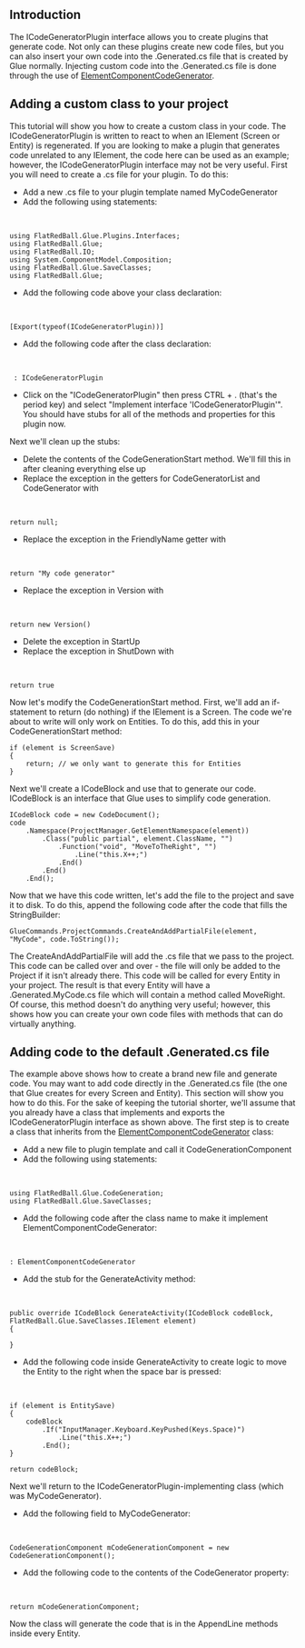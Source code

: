 ## Introduction

The ICodeGeneratorPlugin interface allows you to create plugins that generate code. Not only can these plugins create new code files, but you can also insert your own code into the .Generated.cs file that is created by Glue normally. Injecting custom code into the .Generated.cs file is done through the use of [ElementComponentCodeGenerator](/frb/docs/index.php?title=FlatRedBall.Glue.CodeGeneration.ElementComponentCodeGenerator&action=edit&redlink=1.md "FlatRedBall.Glue.CodeGeneration.ElementComponentCodeGenerator (page does not exist)").

## Adding a custom class to your project

This tutorial will show you how to create a custom class in your code. The ICodeGeneratorPlugin is written to react to when an IElement (Screen or Entity) is regenerated. If you are looking to make a plugin that generates code unrelated to any IElement, the code here can be used as an example; however, the ICodeGeneratorPlugin interface may not be very useful. First you will need to create a .cs file for your plugin. To do this:

-   Add a new .cs file to your plugin template named MyCodeGenerator
-   Add the following using statements:

&nbsp;

    using FlatRedBall.Glue.Plugins.Interfaces;
    using FlatRedBall.Glue;
    using FlatRedBall.IO;
    using System.ComponentModel.Composition;
    using FlatRedBall.Glue.SaveClasses;
    using FlatRedBall.Glue;

-   Add the following code above your class declaration:

&nbsp;

    [Export(typeof(ICodeGeneratorPlugin))]

-   Add the following code after the class declaration:

&nbsp;

     : ICodeGeneratorPlugin

-   Click on the "ICodeGeneratorPlugin" then press CTRL + . (that's the period key) and select "Implement interface 'ICodeGeneratorPlugin'". You should have stubs for all of the methods and properties for this plugin now.

Next we'll clean up the stubs:

-   Delete the contents of the CodeGenerationStart method. We'll fill this in after cleaning everything else up
-   Replace the exception in the getters for CodeGeneratorList and CodeGenerator with

&nbsp;

    return null;

-   Replace the exception in the FriendlyName getter with

&nbsp;

    return "My code generator"

-   Replace the exception in Version with

&nbsp;

    return new Version()

-   Delete the exception in StartUp
-   Replace the exception in ShutDown with

&nbsp;

    return true

Now let's modify the CodeGenerationStart method. First, we'll add an if-statement to return (do nothing) if the IElement is a Screen. The code we're about to write will only work on Entities. To do this, add this in your CodeGenerationStart method:

    if (element is ScreenSave)
    {
        return; // we only want to generate this for Entities
    }

Next we'll create a ICodeBlock and use that to generate our code. ICodeBlock is an interface that Glue uses to simplify code generation.

    ICodeBlock code = new CodeDocument();
    code
        .Namespace(ProjectManager.GetElementNamespace(element))
            .Class("public partial", element.ClassName, "")
                .Function("void", "MoveToTheRight", "")
                    .Line("this.X++;")
                .End()
            .End()
        .End();

Now that we have this code written, let's add the file to the project and save it to disk. To do this, append the following code after the code that fills the StringBuilder:

    GlueCommands.ProjectCommands.CreateAndAddPartialFile(element, "MyCode", code.ToString());

The CreateAndAddPartialFile will add the .cs file that we pass to the project. This code can be called over and over - the file will only be added to the Project if it isn't already there. This code will be called for every Entity in your project. The result is that every Entity will have a .Generated.MyCode.cs file which will contain a method called MoveRight. Of course, this method doesn't do anything very useful; however, this shows how you can create your own code files with methods that can do virtually anything.

## Adding code to the default .Generated.cs file

The example above shows how to create a brand new file and generate code. You may want to add code directly in the .Generated.cs file (the one that Glue creates for every Screen and Entity). This section will show you how to do this. For the sake of keeping the tutorial shorter, we'll assume that you already have a class that implements and exports the ICodeGeneratorPlugin interface as shown above. The first step is to create a class that inherits from the [ElementComponentCodeGenerator](/frb/docs/index.php?title=FlatRedBall.Glue.CodeGeneration.ElementComponentCodeGenerator&action=edit&redlink=1.md "FlatRedBall.Glue.CodeGeneration.ElementComponentCodeGenerator (page does not exist)") class:

-   Add a new file to plugin template and call it CodeGenerationComponent
-   Add the following using statements:

&nbsp;

    using FlatRedBall.Glue.CodeGeneration;
    using FlatRedBall.Glue.SaveClasses;

-   Add the following code after the class name to make it implement ElementComponentCodeGenerator:

&nbsp;

    : ElementComponentCodeGenerator

-   Add the stub for the GenerateActivity method:

&nbsp;

    public override ICodeBlock GenerateActivity(ICodeBlock codeBlock, FlatRedBall.Glue.SaveClasses.IElement element)
    {

    }

-   Add the following code inside GenerateActivity to create logic to move the Entity to the right when the space bar is pressed:

&nbsp;

    if (element is EntitySave)
    {
        codeBlock
            .If("InputManager.Keyboard.KeyPushed(Keys.Space)")
                .Line("this.X++;")
            .End();
    }

    return codeBlock;

Next we'll return to the ICodeGeneratorPlugin-implementing class (which was MyCodeGenerator).

-   Add the following field to MyCodeGenerator:

&nbsp;

    CodeGenerationComponent mCodeGenerationComponent = new CodeGenerationComponent();

-   Add the following code to the contents of the CodeGenerator property:

&nbsp;

    return mCodeGenerationComponent;

Now the class will generate the code that is in the AppendLine methods inside every Entity.
